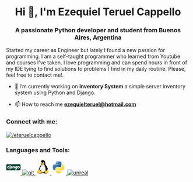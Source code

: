 <h1 align="center">Hi 👋, I'm Ezequiel Teruel Cappello</h1>
<h3 align="center">A passionate Python developer and student from Buenos Aires, Argentina</h3>

Started my career as Engineer but lately I found a new passion for programming. I am a self-taught programmer who learned from Youtube and courses I've taken. I love programming and can spend hours in front of my IDE tying to find solutions to problems I find in my daily routine. Please, feel free to contact me!.

- 🔭 I’m currently working on **Inventory System** a simple server inventory system using Python and Django.

- 📫 How to reach me **ezequielteruel@hotmail.com**

<h3 align="left">Connect with me:</h3>
<p align="left">
<a href="https://linkedin.com/in//eteruelcappello" target="blank"><img align="center" src="https://raw.githubusercontent.com/rahuldkjain/github-profile-readme-generator/master/src/images/icons/Social/linked-in-alt.svg" alt="/eteruelcappello" height="30" width="40" /></a>
</p>

<h3 align="left">Languages and Tools:</h3>
<p align="left"> <a href="https://www.djangoproject.com/" target="_blank" rel="noreferrer"> <img src="https://raw.githubusercontent.com/devicons/devicon/master/icons/django/django-original.svg" alt="django" width="40" height="40"/> </a> <a href="https://git-scm.com/" target="_blank" rel="noreferrer"> <img src="https://www.vectorlogo.zone/logos/git-scm/git-scm-icon.svg" alt="git" width="40" height="40"/> </a> <a href="https://www.linux.org/" target="_blank" rel="noreferrer"> <img src="https://raw.githubusercontent.com/devicons/devicon/master/icons/linux/linux-original.svg" alt="linux" width="40" height="40"/> </a> <a href="https://www.python.org" target="_blank" rel="noreferrer"> <img src="https://raw.githubusercontent.com/devicons/devicon/master/icons/python/python-original.svg" alt="python" width="40" height="40"/> </a> <a href="https://unrealengine.com/" target="_blank" rel="noreferrer"> <img src="https://raw.githubusercontent.com/kenangundogan/fontisto/036b7eca71aab1bef8e6a0518f7329f13ed62f6b/icons/svg/brand/unreal-engine.svg" alt="unreal" width="40" height="40"/> </a> </p>
